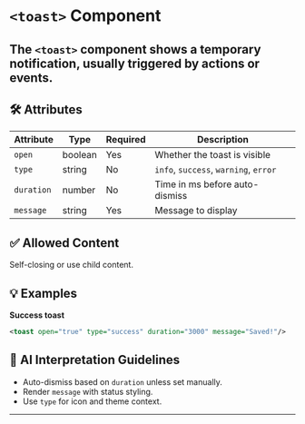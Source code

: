 # `<toast>` Component

The `<toast>` component shows a temporary notification, usually triggered by actions or events.
---

## 🛠 Attributes
| Attribute | Type | Required | Description |
|-----------|------|----------|-------------|
| `open` | boolean | Yes | Whether the toast is visible |
| `type` | string | No | `info`, `success`, `warning`, `error` |
| `duration` | number | No | Time in ms before auto-dismiss |
| `message` | string | Yes | Message to display |

## ✅ Allowed Content
Self-closing or use child content.

## 💡 Examples
**Success toast**
```xml
<toast open="true" type="success" duration="3000" message="Saved!"/>
```

## 🧩 AI Interpretation Guidelines
- Auto-dismiss based on `duration` unless set manually.
- Render `message` with status styling.
- Use `type` for icon and theme context.
---